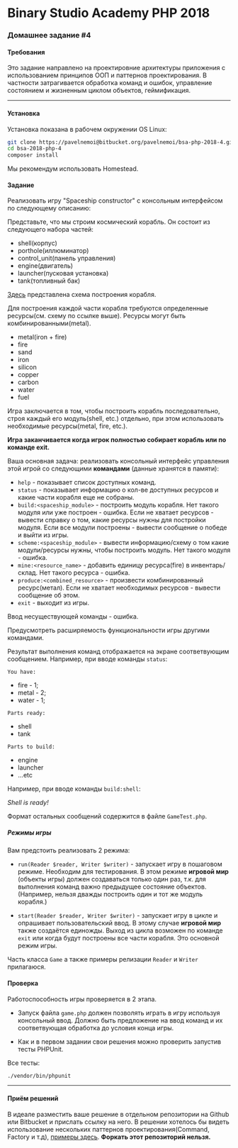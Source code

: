 Binary Studio Academy PHP 2018
====

### Домашнее задание #4

#### Требования
Это задание направлено на проектировние архитектуры приложения с использованием
принципов ООП и паттернов проектирования. В частности затрагивается обработка
команд и ошибок, управление состоянием и жизненным циклом объектов, геймификация.


***

#### Установка

Установка показана в рабочем окружении OS Linux:

```bash
git clone https://pavelnemoi@bitbucket.org/pavelnemoi/bsa-php-2018-4.git
cd bsa-2018-php-4
composer install
```

Мы рекомендум использовать Homestead.

#### Задание

Реализовать игру "Spaceship constructor" с консольным интерфейсом по следующему описанию:

Представьте, что мы строим космический корабль. Он состоит из следующего набора частей:

* shell(корпус)
* porthole(иллюминатор)
* control_unit(панель управления)
* engine(двигатель)
* launcher(пусковая установка)
* tank(топливный бак)

[Здесь](https://drive.google.com/file/d/1JfxBIqYFk72xpxDqXvNRqmuQdsbqzTvQ/view) представлена схема построения корабля.

Для построения каждой части корабля требуются определенные ресурсы(см. схему по ссылке выше). 
Ресурсы могут быть комбинированными(metal).

* metal(iron + fire)
* fire
* sand
* iron
* silicon
* copper
* carbon
* water
* fuel

Игра заключается в том, чтобы построить корабль последовательно, строя каждый его модуль(shell, etc.) отдельно, 
при этом использовать необходимые ресурсы(metal, fire, etc.). 

**Игра заканчивается когда игрок полностью собирает корабль или по команде exit.**

Ваша основная задача: реализовать консольный интерфейс управления этой игрой со следующими
**командами** (данные хранятся в памяти):  

* `help` - показывает список доступных команд.  
* `status` - показывает информацию о кол-ве доступных ресурсов и какие части корабля еще не собраны.  
* `build:<spaceship_module>` - построить модуль корабля. Нет такого модуля или уже построен - ошибка. 
Если не хватает ресурсов - вывести справку о том, какие ресурсы нужны для постройки модуля. Если все модули построены - вывести сообщение о победе и выйти из игры.
* `scheme:<spaceship_module>` - вывести информацию/схему о том какие модули/ресурсы нужны, чтобы построить модуль. Нет такого модуля - ошибка. 
* `mine:<resource_name>` - добавить единицу ресурса(fire) в инвентарь/склад. Нет такого ресурса - ошибка.
* `produce:<combined_resource>` - произвести комбинированный ресурс(метал). 
Если не хватает необходимых ресурсов - вывести сообщение об этом.
* `exit` - выходит из игры.  

Ввод несуществующей команды - ошибка.

Предусмотреть расширяемость функциональности игры другими командами.

Результат выполнения команд отображается на экране соответвующим сообщением.
Например, при вводе команды `status`:

`You have:` 

* fire - 1;
* metal - 2;
* water - 1;

`Parts ready: `

* shell
* tank

`Parts to build: `

* engine
* launcher
* ...etc

Например, при вводе команды `build:shell`:

*Shell is ready!*

Формат остальных сообщений содержится в файле `GameTest.php`.

##### Режимы игры

Вам предстоить реализовать 2 режима:

* `run(Reader $reader, Writer $writer)` - запускает игру в пошаговом режиме.
Необходим для тестирования. В этом режиме **игровой мир** (объекты игры)
должен создаваться только один раз, т.к. для выполнения команд важно предыдущее состояние объектов.
(Например, нельзя дважды построить один и тот же модуль корабля.)

* `start(Reader $reader, Writer $writer)` - запускает игру в цикле и опрашивает пользовательский ввод.
В этому случае **игровой мир** также создаётся единожды.
Выход из цикла возможен по команде `exit` или когда будут построены все части корабля.
Это основной режим игры.

Часть класса `Game` а также примеры релизации `Reader` и `Writer` прилагаюся.

#### Проверка

Работоспособность игры проверяется в 2 этапа.

* Запуск файла `game.php` должен позволять играть в игру используя консольный ввод.
Должно быть предложение на ввод команд и их соответвующая обработка до условия конца игры.

* Как и в первом задании свои решения можно проверить запустив тесты PHPUnit.

Все тесты:

```bash
./vendor/bin/phpunit
```
***

#### Приём решений

В идеале разместить ваше решение в отдельном репозитории на Github или Bitbucket
и прислать ссылку на него. В решении хотелось бы видеть использование нескольких паттернов проектирования(Command, Factory и т.д), 
[примеры здесь](https://designpatternsphp.readthedocs.io/en/latest/).
**Форкать этот репозиторий нельзя.**
